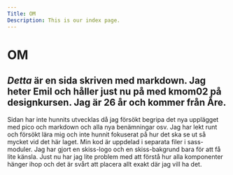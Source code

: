 ```yaml
---
Title: OM 
Description: This is our index page.
---
```


OM
=========================

_Detta_ är en sida skriven med markdown. Jag heter Emil och håller just nu på med kmom02 på designkursen. Jag är 26 år och kommer från Åre. 
-------------------------

Sidan har inte hunnits utvecklas då jag försökt begripa det nya upplägget med pico och markdown och alla nya benämningar osv. Jag har lekt runt och försökt lära mig och inte hunnit fokuserat på hur det ska se ut så mycket vid det här laget. Min kod är uppdelad i separata filer i sass-moduler. Jag har gjort en skiss-logo och en skiss-bakgrund bara för att få lite känsla. Just nu har jag lite problem med att förstå hur alla komponenter hänger ihop och det är svårt att placera allt exakt där jag vill ha det.

